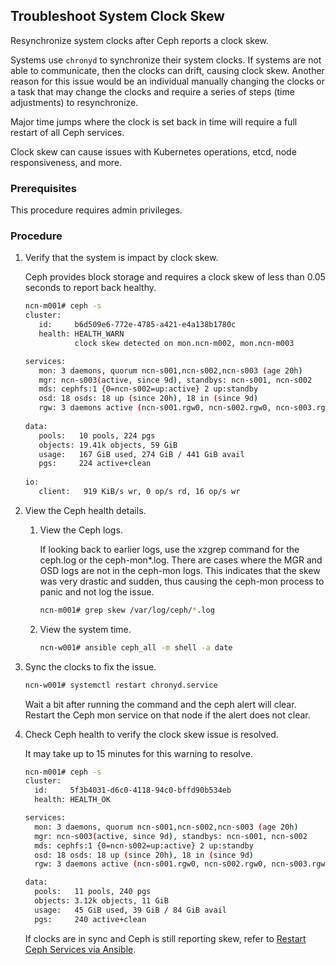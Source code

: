 ## Troubleshoot System Clock Skew

Resynchronize system clocks after Ceph reports a clock skew.

Systems use `chronyd` to synchronize their system clocks. If systems are not able to communicate, then the clocks can drift, causing clock skew. Another reason for this issue would be an individual manually changing the clocks or a task that may change the clocks and require a series of steps \(time adjustments\) to resynchronize.

Major time jumps where the clock is set back in time will require a full restart of all Ceph services.

Clock skew can cause issues with Kubernetes operations, etcd, node responsiveness, and more.

### Prerequisites

This procedure requires admin privileges.

### Procedure

1.  Verify that the system is impact by clock skew.

    Ceph provides block storage and requires a clock skew of less than 0.05 seconds to report back healthy.

    ```bash
    ncn-m001# ceph -s
    cluster:
       id:     b6d509e6-772e-4785-a421-e4a138b1780c
       health: HEALTH_WARN
               clock skew detected on mon.ncn-m002, mon.ncn-m003
    
    services:
       mon: 3 daemons, quorum ncn-s001,ncn-s002,ncn-s003 (age 20h)
       mgr: ncn-s003(active, since 9d), standbys: ncn-s001, ncn-s002
       mds: cephfs:1 {0=ncn-s002=up:active} 2 up:standby
       osd: 18 osds: 18 up (since 20h), 18 in (since 9d)
       rgw: 3 daemons active (ncn-s001.rgw0, ncn-s002.rgw0, ncn-s003.rgw0)
     
    data:
       pools:   10 pools, 224 pgs
       objects: 19.41k objects, 59 GiB
       usage:   167 GiB used, 274 GiB / 441 GiB avail
       pgs:     224 active+clean
     
    io:
       client:   919 KiB/s wr, 0 op/s rd, 16 op/s wr
    ```

2.  View the Ceph health details.

    1.  View the Ceph logs.

        If looking back to earlier logs, use the xzgrep command for the ceph.log or the ceph-mon\*.log. There are cases where the MGR and OSD logs are not in the ceph-mon logs. This indicates that the skew was very drastic and sudden, thus causing the ceph-mon process to panic and not log the issue.

        ```bash
        ncn-m001# grep skew /var/log/ceph/*.log
        ```

    2.  View the system time.

        ```bash
        ncn-w001# ansible ceph_all -m shell -a date
        ```

3.  Sync the clocks to fix the issue.

    ```bash
    ncn-w001# systemctl restart chronyd.service
    ```

    Wait a bit after running the command and the ceph alert will clear. Restart the Ceph mon service on that node if the alert does not clear.

4.  Check Ceph health to verify the clock skew issue is resolved.

    It may take up to 15 minutes for this warning to resolve.

    ```bash
    ncn-m001# ceph -s
    cluster:
      id:     5f3b4031-d6c0-4118-94c0-bffd90b534eb
      health: HEALTH_OK   
    
    services:
      mon: 3 daemons, quorum ncn-s001,ncn-s002,ncn-s003 (age 20h)
      mgr: ncn-s003(active, since 9d), standbys: ncn-s001, ncn-s002
      mds: cephfs:1 {0=ncn-s002=up:active} 2 up:standby
      osd: 18 osds: 18 up (since 20h), 18 in (since 9d)
      rgw: 3 daemons active (ncn-s001.rgw0, ncn-s002.rgw0, ncn-s003.rgw0)
    
    data: 
      pools:   11 pools, 240 pgs
      objects: 3.12k objects, 11 GiB
      usage:   45 GiB used, 39 GiB / 84 GiB avail
      pgs:     240 active+clean
    ```

    If clocks are in sync and Ceph is still reporting skew, refer to [Restart Ceph Services via Ansible](Restart_Ceph_Services_via_Ansible.md).



